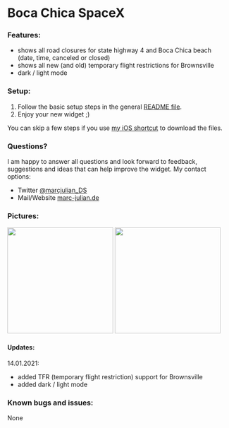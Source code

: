 # Boca Chica SpaceX

### Features:
- shows all road closures for state highway 4 and Boca Chica beach (date, time, canceled or closed)
- shows all new (and old) temporary flight restrictions for Brownsville
- dark / light mode

### Setup:
1. Follow the basic setup steps in the general <a href="https://github.com/marcjulianschwarz/scriptable-widgets/blob/main/README.md">README file</a>.
2. Enjoy your new widget ;)

You can skip a few steps if you use <a href="https://www.icloud.com/shortcuts/6ed2c6905d664447888fb5b4b10b92b9">my iOS shortcut</a> to download the files.

### Questions?
I am happy to answer all questions and look forward to feedback, suggestions and ideas that can help improve the widget.
My contact options:
- Twitter <a href="https://twitter.com/marcjulian_DS">@marcjulian_DS</a>
- Mail/Website <a href="https://www.marc-julian.de/">marc-julian.de</a>

### Pictures:

<div>
<img src = "https://github.com/marcjulianschwarz/scriptable-widgets/blob/main/boca-chica-spacex/images/IMG_2323.jpg" width=240px>
<img src = "https://github.com/marcjulianschwarz/scriptable-widgets/blob/main/boca-chica-spacex/images/IMG_2324.jpg" width=240px>
</div>



#### Updates:
14.01.2021:
- added TFR (temporary flight restriction) support for Brownsville 
- added dark / light mode

### Known bugs and issues:
None

